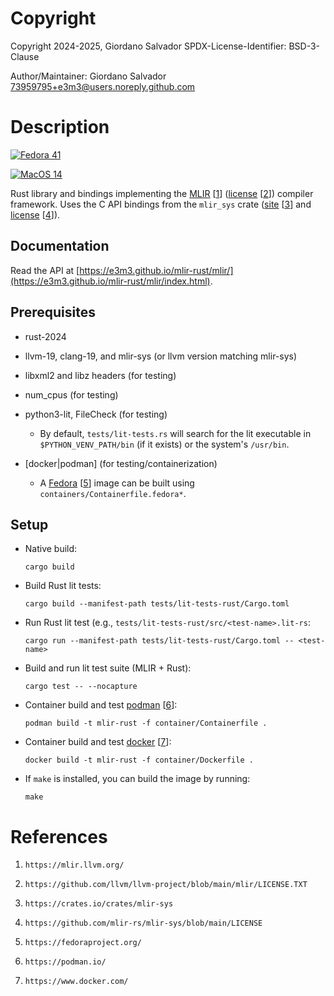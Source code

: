 #  Copyright

Copyright 2024-2025, Giordano Salvador
SPDX-License-Identifier: BSD-3-Clause

Author/Maintainer:  Giordano Salvador <73959795+e3m3@users.noreply.github.com>


#  Description

[![Fedora 41](https://github.com/e3m3/mlir-rust/actions/workflows/fedora-41.yaml/badge.svg?event=workflow_dispatch)](https://github.com/e3m3/mlir-rust/actions/workflows/fedora-40.yaml)

[![MacOS 14](https://github.com/e3m3/mlir-rust/actions/workflows/macos-14.yaml/badge.svg?event=workflow_dispatch)](https://github.com/e3m3/mlir-rust/actions/workflows/macos-14.yaml)

Rust library and bindings implementing the [MLIR][1] [[1]] ([license][2] [[2]]) compiler framework.
Uses the C API bindings from the `mlir_sys` crate ([site][3] [[3]] and [license][4] [[4]]).


##   Documentation

Read the API at [https://e3m3.github.io/mlir-rust/mlir/](https://e3m3.github.io/mlir-rust/mlir/index.html).


##  Prerequisites

*   rust-2024

*   llvm-19, clang-19, and mlir-sys (or llvm version matching mlir-sys)

*   libxml2 and libz headers (for testing)

*   num_cpus (for testing)

*   python3-lit, FileCheck (for testing)

    *   By default, `tests/lit-tests.rs` will search for the lit executable in
        `$PYTHON_VENV_PATH/bin` (if it exists) or the system's `/usr/bin`.

*   [docker|podman] (for testing/containerization)

    *   A [Fedora][5] [[5]] image can be built using `containers/Containerfile.fedora*`.

##  Setup

*   Native build:
    
    ```shell
    cargo build
    ```

*   Build Rust lit tests:

    ```shell
    cargo build --manifest-path tests/lit-tests-rust/Cargo.toml
    ```

*   Run Rust lit test (e.g., `tests/lit-tests-rust/src/<test-name>.lit-rs`:

    ```shell
    cargo run --manifest-path tests/lit-tests-rust/Cargo.toml -- <test-name>
    ```

*   Build and run lit test suite (MLIR + Rust):

    ```shell
    cargo test -- --nocapture
    ```

*   Container build and test [podman][6] [[6]]:

    ```shell
    podman build -t mlir-rust -f container/Containerfile .
    ```

*   Container build and test [docker][7] [[7]]:

    ```shell
    docker build -t mlir-rust -f container/Dockerfile .
    ```

*   If `make` is installed, you can build the image by running:

    ```shell
    make
    ```


#  References

[1]:    https://mlir.llvm.org/

[2]:    https://github.com/llvm/llvm-project/blob/main/mlir/LICENSE.TXT

[3]:    https://crates.io/crates/mlir-sys

[4]:    https://github.com/mlir-rs/mlir-sys/blob/main/LICENSE

[5]:    https://fedoraproject.org/

[6]:    https://podman.io/

[7]:    https://www.docker.com/

1.  `https://mlir.llvm.org/`

1.  `https://github.com/llvm/llvm-project/blob/main/mlir/LICENSE.TXT`

1.  `https://crates.io/crates/mlir-sys`

1.  `https://github.com/mlir-rs/mlir-sys/blob/main/LICENSE`

1.  `https://fedoraproject.org/`

1.  `https://podman.io/`

1.  `https://www.docker.com/`
